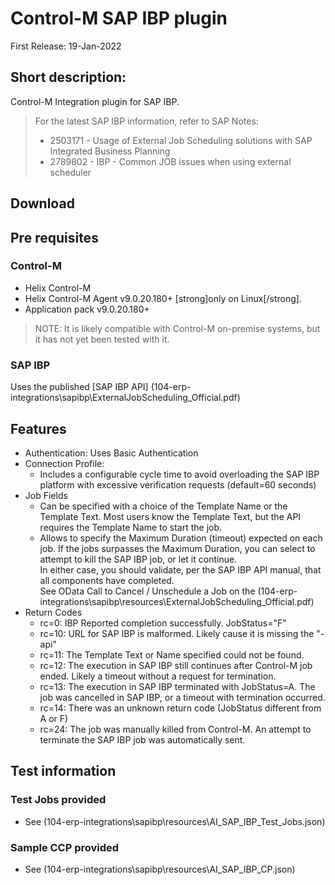 # Control-M SAP IBP plugin

First Release: 19-Jan-2022

## Short description:

Control-M Integration plugin for SAP IBP. 

>For the latest SAP IBP information, refer to SAP Notes:
> * 2503171 - Usage of External Job Scheduling solutions with SAP Integrated Business Planning
> * 2789802 - IBP - Common JOB issues when using external scheduler

## Download 

[PlugIn jobtype]: (104-erp-integrations\sapibp\resources\AI_SAPIBP.ctmai)
  
## Pre requisites

### Control-M

* Helix Control-M 
* Helix Control-M Agent v9.0.20.180+ [strong]only on Linux[/strong].
* Application pack v9.0.20.180+

> NOTE: It is likely compatible with Control-M on-premise systems, but it has not yet been tested with it.

### SAP IBP

Uses the published [SAP IBP API] (104-erp-integrations\sapibp\ExternalJobScheduling_Official.pdf)


## Features

* Authentication: Uses Basic Authentication
* Connection Profile:
    * Includes a configurable cycle time to avoid overloading the SAP IBP platform with excessive verification requests (default=60 seconds)
* Job Fields
    * Can be specified with a choice of the Template Name or the Template Text. Most users know the Template Text, but the API requires the Template Name to start the job.
    * Allows to specify the Maximum Duration (timeout) expected on each job.
        If the jobs surpasses the Maximum Duration, you can select to attempt to kill the SAP IBP job, or let it continue.<br>
        In either case, you should validate, per the SAP IBP API manual, that all components have completed.<br>
        See OData Call to Cancel / Unschedule a Job on the (104-erp-integrations\sapibp\resources\ExternalJobScheduling_Official.pdf)
* Return Codes
    * rc=0: IBP Reported completion successfully. JobStatus="F"
    * rc=10: URL for SAP IBP is malformed. Likely cause it is missing the "-api"
    * rc=11: The Template Text or Name specified could not be found.
    * rc=12: The execution in SAP IBP still continues after Control-M job ended. Likely a timeout without a request for termination.
    * rc=13: The execution in SAP IBP terminated with JobStatus=A. The job was cancelled in SAP IBP, or a timeout with termination occurred.
    * rc=14: There was an unknown return code (JobStatus different from A or F)
    * rc=24: The job was manually killed from Control-M. An attempt to terminate the SAP IBP job was automatically sent.

## Test information

### Test Jobs provided

* See (104-erp-integrations\sapibp\resources\AI_SAP_IBP_Test_Jobs.json)
### Sample CCP provided

* See (104-erp-integrations\sapibp\resources\AI_SAP_IBP_CP.json)